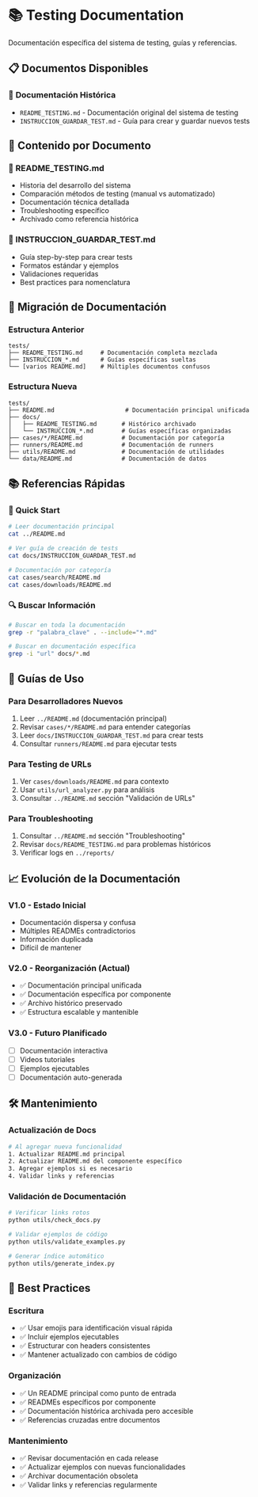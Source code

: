 # 📚 Testing Documentation

Documentación específica del sistema de testing, guías y referencias.

## 📋 Documentos Disponibles

### 📖 **Documentación Histórica**
- `README_TESTING.md` - Documentación original del sistema de testing
- `INSTRUCCION_GUARDAR_TEST.md` - Guía para crear y guardar nuevos tests

## 🎯 Contenido por Documento

### **📖 README_TESTING.md**
- Historia del desarrollo del sistema
- Comparación métodos de testing (manual vs automatizado)
- Documentación técnica detallada
- Troubleshooting específico
- Archivado como referencia histórica

### **📝 INSTRUCCION_GUARDAR_TEST.md**
- Guía step-by-step para crear tests
- Formatos estándar y ejemplos
- Validaciones requeridas
- Best practices para nomenclatura

## 🔄 Migración de Documentación

### **Estructura Anterior**
```
tests/
├── README_TESTING.md     # Documentación completa mezclada
├── INSTRUCCION_*.md      # Guías específicas sueltas
└── [varios README.md]    # Múltiples documentos confusos
```

### **Estructura Nueva**
```
tests/
├── README.md                    # Documentación principal unificada
├── docs/
│   ├── README_TESTING.md       # Histórico archivado
│   └── INSTRUCCION_*.md        # Guías específicas organizadas
├── cases/*/README.md           # Documentación por categoría
├── runners/README.md           # Documentación de runners
├── utils/README.md             # Documentación de utilidades
└── data/README.md              # Documentación de datos
```

## 📚 Referencias Rápidas

### **🚀 Quick Start**
```bash
# Leer documentación principal
cat ../README.md

# Ver guía de creación de tests
cat docs/INSTRUCCION_GUARDAR_TEST.md

# Documentación por categoría
cat cases/search/README.md
cat cases/downloads/README.md
```

### **🔍 Buscar Información**
```bash
# Buscar en toda la documentación
grep -r "palabra_clave" . --include="*.md"

# Buscar en documentación específica
grep -i "url" docs/*.md
```

## 🎯 Guías de Uso

### **Para Desarrolladores Nuevos**
1. Leer `../README.md` (documentación principal)
2. Revisar `cases/*/README.md` para entender categorías
3. Leer `docs/INSTRUCCION_GUARDAR_TEST.md` para crear tests
4. Consultar `runners/README.md` para ejecutar tests

### **Para Testing de URLs**
1. Ver `cases/downloads/README.md` para contexto
2. Usar `utils/url_analyzer.py` para análisis
3. Consultar `../README.md` sección "Validación de URLs"

### **Para Troubleshooting**
1. Consultar `../README.md` sección "Troubleshooting"
2. Revisar `docs/README_TESTING.md` para problemas históricos
3. Verificar logs en `../reports/`

## 📈 Evolución de la Documentación

### **V1.0 - Estado Inicial**
- Documentación dispersa y confusa
- Múltiples READMEs contradictorios
- Información duplicada
- Difícil de mantener

### **V2.0 - Reorganización (Actual)**
- ✅ Documentación principal unificada
- ✅ Documentación específica por componente
- ✅ Archivo histórico preservado
- ✅ Estructura escalable y mantenible

### **V3.0 - Futuro Planificado**
- [ ] Documentación interactiva
- [ ] Videos tutoriales
- [ ] Ejemplos ejecutables
- [ ] Documentación auto-generada

## 🛠️ Mantenimiento

### **Actualización de Docs**
```bash
# Al agregar nueva funcionalidad
1. Actualizar README.md principal
2. Actualizar README.md del componente específico
3. Agregar ejemplos si es necesario
4. Validar links y referencias
```

### **Validación de Documentación**
```bash
# Verificar links rotos
python utils/check_docs.py

# Validar ejemplos de código
python utils/validate_examples.py

# Generar índice automático
python utils/generate_index.py
```

## 🎯 Best Practices

### **Escritura**
- ✅ Usar emojis para identificación visual rápida
- ✅ Incluir ejemplos ejecutables
- ✅ Estructurar con headers consistentes
- ✅ Mantener actualizado con cambios de código

### **Organización**
- ✅ Un README principal como punto de entrada
- ✅ READMEs específicos por componente
- ✅ Documentación histórica archivada pero accesible
- ✅ Referencias cruzadas entre documentos

### **Mantenimiento**
- ✅ Revisar documentación en cada release
- ✅ Actualizar ejemplos con nuevas funcionalidades
- ✅ Archivar documentación obsoleta
- ✅ Validar links y referencias regularmente